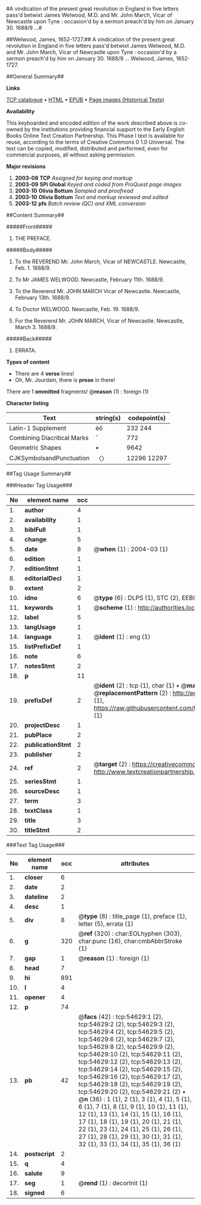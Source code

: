 #A vindication of the present great revolution in England in five letters pass'd betwixt James Welwood, M.D. and Mr. John March, Vicar of Newcastle upon Tyne : occasion'd by a sermon preach'd by him on January 30. 1688/9 ...#

##Welwood, James, 1652-1727.##
A vindication of the present great revolution in England in five letters pass'd betwixt James Welwood, M.D. and Mr. John March, Vicar of Newcastle upon Tyne : occasion'd by a sermon preach'd by him on January 30. 1688/9 ...
Welwood, James, 1652-1727.

##General Summary##

**Links**

[TCP catalogue](http://www.ota.ox.ac.uk/tcp/)  • 
[HTML](http://tei.it.ox.ac.uk/tcp/Texts-HTML/free/A65/A65419.html)  • 
[EPUB](http://tei.it.ox.ac.uk/tcp/Texts-EPUB/free/A65/A65419.epub) • 
[Page images (Historical Texts)](https://data.historicaltexts.jisc.ac.uk/view?pubId=eebo-12126819e&pageId=eebo-12126819e-54629-1)

**Availability**

This keyboarded and encoded edition of the
	       work described above is co-owned by the institutions
	       providing financial support to the Early English Books
	       Online Text Creation Partnership. This Phase I text is
	       available for reuse, according to the terms of Creative
	       Commons 0 1.0 Universal. The text can be copied,
	       modified, distributed and performed, even for
	       commercial purposes, all without asking permission.

**Major revisions**

1. __2003-08__ __TCP__ *Assigned for keying and markup*
1. __2003-09__ __SPi Global__ *Keyed and coded from ProQuest page images*
1. __2003-10__ __Olivia Bottum__ *Sampled and proofread*
1. __2003-10__ __Olivia Bottum__ *Text and markup reviewed and edited*
1. __2003-12__ __pfs__ *Batch review (QC) and XML conversion*

##Content Summary##

#####Front#####

1. THE PREFACE.

#####Body#####

1. To the REVEREND Mr. John March, Vicar of NEWCASTLE. Newcastle, Feb. 1. 1688/9.

1. To Mr JAMES WELWOOD. Newcastle, February 11th. 1688/9.

1. To the Reverend Mr. JOHN MARCH Vicar of Newcastle. Newcastle, February 13th. 1688/9.

1. To Doctor WELWOOD. Newcastle, Feb. 19. 1688/9.

1. For the Reverend Mr. JOHN MARCH, Vicar of Newcastle. Newcastle, March 3. 1688/9.

#####Back#####

1. ERRATA.

**Types of content**

  * There are 4 **verse** lines!
  * Oh, Mr. Jourdain, there is **prose** in there!

There are 1 **ommitted** fragments! 
 @__reason__ (1) : foreign (1)

**Character listing**


|Text|string(s)|codepoint(s)|
|---|---|---|
|Latin-1 Supplement|èô|232 244|
|Combining             Diacritical Marks|̄|772|
|Geometric Shapes|▪|9642|
|CJKSymbolsandPunctuation|〈〉|12296 12297|

##Tag Usage Summary##

###Header Tag Usage###

|No|element name|occ|attributes|
|---|---|---|---|
|1.|__author__|4||
|2.|__availability__|1||
|3.|__biblFull__|1||
|4.|__change__|5||
|5.|__date__|8| @__when__ (1) : 2004-03 (1)|
|6.|__edition__|1||
|7.|__editionStmt__|1||
|8.|__editorialDecl__|1||
|9.|__extent__|2||
|10.|__idno__|6| @__type__ (6) : DLPS (1), STC (2), EEBO-CITATION (1), OCLC (1), VID (1)|
|11.|__keywords__|1| @__scheme__ (1) : http://authorities.loc.gov/ (1)|
|12.|__label__|5||
|13.|__langUsage__|1||
|14.|__language__|1| @__ident__ (1) : eng (1)|
|15.|__listPrefixDef__|1||
|16.|__note__|6||
|17.|__notesStmt__|2||
|18.|__p__|11||
|19.|__prefixDef__|2| @__ident__ (2) : tcp (1), char (1)  •  @__matchPattern__ (2) : ([0-9\-]+):([0-9IVX]+) (1), (.+) (1)  •  @__replacementPattern__ (2) : http://eebo.chadwyck.com/downloadtiff?vid=$1&page=$2 (1), https://raw.githubusercontent.com/textcreationpartnership/Texts/master/tcpchars.xml#$1 (1)|
|20.|__projectDesc__|1||
|21.|__pubPlace__|2||
|22.|__publicationStmt__|2||
|23.|__publisher__|2||
|24.|__ref__|2| @__target__ (2) : https://creativecommons.org/publicdomain/zero/1.0/ (1), http://www.textcreationpartnership.org/docs/. (1)|
|25.|__seriesStmt__|1||
|26.|__sourceDesc__|1||
|27.|__term__|3||
|28.|__textClass__|1||
|29.|__title__|3||
|30.|__titleStmt__|2||


###Text Tag Usage###

|No|element name|occ|attributes|
|---|---|---|---|
|1.|__closer__|6||
|2.|__date__|2||
|3.|__dateline__|2||
|4.|__desc__|1||
|5.|__div__|8| @__type__ (8) : title_page (1), preface (1), letter (5), errata (1)|
|6.|__g__|320| @__ref__ (320) : char:EOLhyphen (303), char:punc (16), char:cmbAbbrStroke (1)|
|7.|__gap__|1| @__reason__ (1) : foreign (1)|
|8.|__head__|7||
|9.|__hi__|891||
|10.|__l__|4||
|11.|__opener__|4||
|12.|__p__|74||
|13.|__pb__|42| @__facs__ (42) : tcp:54629:1 (2), tcp:54629:2 (2), tcp:54629:3 (2), tcp:54629:4 (2), tcp:54629:5 (2), tcp:54629:6 (2), tcp:54629:7 (2), tcp:54629:8 (2), tcp:54629:9 (2), tcp:54629:10 (2), tcp:54629:11 (2), tcp:54629:12 (2), tcp:54629:13 (2), tcp:54629:14 (2), tcp:54629:15 (2), tcp:54629:16 (2), tcp:54629:17 (2), tcp:54629:18 (2), tcp:54629:19 (2), tcp:54629:20 (2), tcp:54629:21 (2)  •  @__n__ (36) : 1 (1), 2 (1), 3 (1), 4 (1), 5 (1), 6 (1), 7 (1), 8 (1), 9 (1), 10 (1), 11 (1), 12 (1), 13 (1), 14 (1), 15 (1), 16 (1), 17 (1), 18 (1), 19 (1), 20 (1), 21 (1), 22 (1), 23 (1), 24 (1), 25 (1), 26 (1), 27 (1), 28 (1), 29 (1), 30 (1), 31 (1), 32 (1), 33 (1), 34 (1), 35 (1), 36 (1)|
|14.|__postscript__|2||
|15.|__q__|4||
|16.|__salute__|9||
|17.|__seg__|1| @__rend__ (1) : decorInit (1)|
|18.|__signed__|6||
